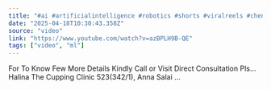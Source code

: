 ```yaml
---
title: "#ai #artificialintelligence #robotics #shorts #viralreels #chennai #tamil #tamilnadu #foot"
date: "2025-04-18T10:30:43.358Z"
source: "video"
link: "https://www.youtube.com/watch?v=azBPLH9B-QE"
tags: ["video", "ml"]
---
```


For To Know Few More Details Kindly Call or Visit Direct Consultation Pls... Halina The Cupping Clinic 523(342/1), Anna Salai ...
